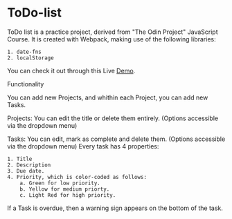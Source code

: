 # ToDo-list

ToDo list is a practice project, derived from "The Odin Project" JavaScript Course.
It is created with Webpack, making use of the following libraries:

    1. date-fns
    2. localStorage

You can check it out through this Live [Demo](https://billman89.github.io/ToDo-list/).

Functionality

You can add new Projects, and whithin each Project, you can add new Tasks.

Projects: You can edit the title or delete them entirely. (Options accessible via the dropdown menu)

Tasks: You can edit, mark as complete and delete them. (Options accessible via the dropdown menu)
Every task has 4 properties:

    1. Title
    2. Description
    3. Due date.
    4. Priority, which is color-coded as follows:
        a. Green for low priority.
        b. Yellow for medium priorty.
        c. Light Red for high priority.
        
If a Task is overdue, then a warning sign appears on the bottom of the task.



